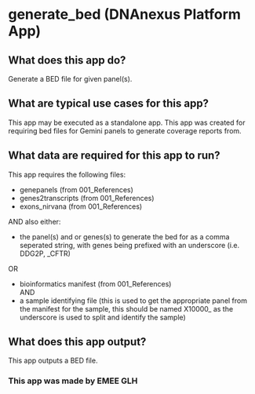 # generate_bed (DNAnexus Platform App)

## What does this app do?

Generate a BED file for given panel(s).

## What are typical use cases for this app?

This app may be executed as a standalone app.
This app was created for requiring bed files for Gemini panels to generate coverage reports from.

## What data are required for this app to run?

This app requires the following files:
- genepanels (from 001_References)
- genes2transcripts (from 001_References)
- exons_nirvana (from 001_References) 

AND also either:

- the panel(s) and or genes(s) to generate the bed for as a comma seperated string, with
    genes being prefixed with an underscore (i.e. DDG2P, _CFTR)

OR

- bioinformatics manifest (from 001_References)<br>
AND
- a sample identifying file (this is used to get the appropriate panel from the manifest for the sample, 
    this should be named X10000_ as the underscore is used to split and identify the sample)



## What does this app output?

This app outputs a BED file.

### This app was made by EMEE GLH
